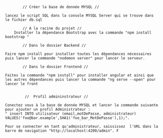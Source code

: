             // Créer la base de donnée MYSQL //

    lancez le script SQL dans la console MYSQL Server qui se trouve dans le fichier db.sql

            // A la racine du projet //
        Installer la dépendance Bootstrap avec la commande "npm install bootstrap "

            // Dans le dossier Backend //

    Faire npm install pour installer toutes les dépendances nécessaires puis lancer la commande "nodemon server" pour lancer le serveur.

            // Dans le dossier Frontend //

    Faites la commande "npm install" pour installer angular et ainsi que les autres dépendances puis lancer la commande "ng serve --open" pour lancer le front


             //  Profil admininstrateur //

    Conectez vous à la base de donnée MYSQL et lancer la commande suivante pour ajouter un profil Administrateur :
    " insert INTO utilisateur (email,motDePasse, administrateur) VALUES('foo@bar.example',SHA1('foo_bar_MotDePasse'),1);".

    Pour se connecter en tant qu'administrateur, saississez  l'URL dans la barre de navigation "http://localhost:4200/admin". F
